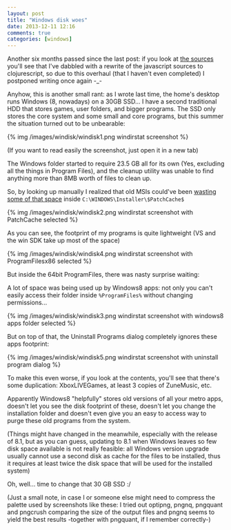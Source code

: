 ```yaml
---
layout: post
title: "Windows disk woes"
date: 2013-12-11 12:16
comments: true
categories: [windows]
---
```


Another six months passed since the last post: if you look at [the sources](https://github.com/berdario/berdario.github.com/tree/source) you'll see that I've dabbled with a rewrite of the javascript sources to clojurescript, so due to this overhaul (that I haven't even completed) I postponed writing once again -_-

Anyhow, this is another small rant: as I wrote last time, the home's desktop runs Windows (8, nowadays) on a 30GB SSD... I have a second traditional HDD that stores games, user folders, and bigger programs. The SSD only stores the core system and some small and core programs, but this summer the situation turned out to be unbearable:

{% img /images/windisk/windisk1.png windirstat screenshot %}

(If you want to read easily the screenshot, just open it in a new tab)

The Windows folder started to require 23.5 GB all for its own (Yes, excluding all the things in Program Files), and the cleanup utility was unable to find anything more than 8MB worth of files to clean up.

So, by looking up manually I realized that old MSIs could've been [wasting some of that space](http://blogs.msdn.com/b/heaths/archive/2007/01/17/the-patch-cache-and-freeing-space.aspx) inside `C:\WINDOWS\Installer\$PatchCache$`

{% img /images/windisk/windisk2.png windirstat screenshot with PatchCache selected %}

As you can see, the footprint of my programs is quite lightweight (VS and the win SDK take up most of the space)

{% img /images/windisk/windisk4.png windirstat screenshot with ProgramFilesx86 selected %}

But inside the 64bit ProgramFiles, there was nasty surprise waiting:

A lot of space was being used up by Windows8 apps: not only you can't easily access their folder inside `%ProgramFiles%` without changing permissions...

{% img /images/windisk/windisk3.png windirstat screenshot with windows8 apps folder selected %}

But on top of that, the Uninstall Programs dialog completely ignores these apps footprint:

{% img /images/windisk/windisk5.png windirstat screenshot with uninstall program dialog %}

To make this even worse, if you look at the contents, you'll see that there's some duplication: XboxLIVEGames, at least 3 copies of ZuneMusic, etc.

Apparently Windows8 "helpfully" stores old versions of all your metro apps, doesn't let you see the disk footprint of these, doesn't let you change the installation folder and doesn't even give you an easy to access way to purge these old programs from the system.

(Things might have changed in the meanwhile, especially with the release of 8.1, but as you can guess, updating to 8.1 when Windows leaves so few disk space available is not really feasible: all Windows version upgrade usually cannot use a second disk as cache for the files to be installed, thus it requires at least twice the disk space that will be used for the installed system)

Oh, well... time to change that 30 GB SSD :/

(Just a small note, in case I or someone else might need to compress the palette used by screenshots like these: I tried out optipng, pngnq, pngquant and pngcrush comparing the size of the output files and pngnq seems to yield the best results -together with pngquant, if I remember correctly-)
